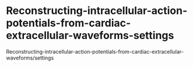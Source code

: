 # Reconstructing-intracellular-action-potentials-from-cardiac-extracellular-waveforms-settings
Reconstructing-intracellular-action-potentials-from-cardiac-extracellular-waveforms/settings
